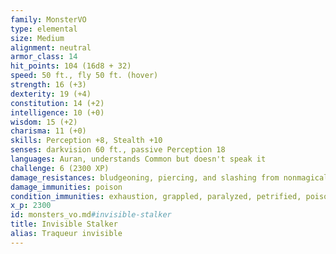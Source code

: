 ```yaml
---
family: MonsterVO
type: elemental
size: Medium
alignment: neutral
armor_class: 14
hit_points: 104 (16d8 + 32)
speed: 50 ft., fly 50 ft. (hover)
strength: 16 (+3)
dexterity: 19 (+4)
constitution: 14 (+2)
intelligence: 10 (+0)
wisdom: 15 (+2)
charisma: 11 (+0)
skills: Perception +8, Stealth +10
senses: darkvision 60 ft., passive Perception 18
languages: Auran, understands Common but doesn't speak it
challenge: 6 (2300 XP)
damage_resistances: bludgeoning, piercing, and slashing from nonmagical attacks
damage_immunities: poison
condition_immunities: exhaustion, grappled, paralyzed, petrified, poisoned, prone, restrained, unconscious
x_p: 2300
id: monsters_vo.md#invisible-stalker
title: Invisible Stalker
alias: Traqueur invisible
---
```


